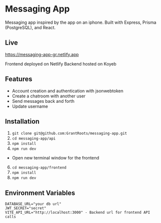 # Messaging App

Messaging app inspired by the app on an iphone. Built with Express, Prisma (PostgreSQL), and React.

## Live

<a href="https://messaging-app-gr.netlify.app" target="_blank" rel="noopener noreferrer">https://messaging-app-gr.netlify.app</a>

Frontend deployed on Netlify
Backend hosted on Koyeb

## Features

- Account creation and authentication with jsonwebtoken
- Create a chatroom with another user
- Send messages back and forth
- Update username

## Installation

1. `git clone git@github.com:GrantRoots/messaging-app.git`
2. `cd messaging-app/api`
3. `npm install`
4. `npm run dev`

- Open new terminal window for the frontend

6. `cd messaging-app/frontend`
7. `npm install`
8. `npm run dev`

## Environment Variables

```
DATABASE_URL="your db url"
JWT_SECRET="secret"
VITE_API_URL="http://localhost:3000" - Backend url for frontend API calls
```
